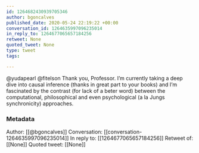 ```yaml
---
id: 1264682430939705346
author: bgoncalves
published_date: 2020-05-24 22:19:22 +00:00
conversation_id: 1264635997096235014
in_reply_to: 1264677065657184256
retweet: None
quoted_tweet: None
type: tweet
tags:

---
```


@yudapearl @fitelson Thank you, Professor. I’m currently taking a deep dive into causal inference (thanks in great part to your books) and I’m fascinated by the contrast (for lack of a beter word) between the computational, philosophical and even psychological (a la Jungs synchronicity) approaches.

### Metadata

Author: [[@bgoncalves]]
Conversation: [[conversation-1264635997096235014]]
In reply to: [[1264677065657184256]]
Retweet of: [[None]]
Quoted tweet: [[None]]
